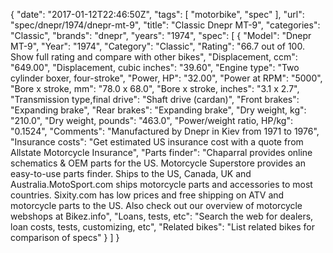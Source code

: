 {
    "date": "2017-01-12T22:46:50Z",
    "tags": [
        "motorbike",
        "spec"
    ],
    "url": "spec\/dnepr\/1974\/dnepr-mt-9",
    "title": "Classic Dnepr MT-9",
    "categories": "Classic",
    "brands": "dnepr",
    "years": "1974",
    "spec": [
        {
            "Model": "Dnepr MT-9",
            "Year": "1974",
            "Category": "Classic",
            "Rating": "66.7 out of 100. Show full rating and compare with other bikes",
            "Displacement, ccm": "649.00",
            "Displacement, cubic inches": "39.60",
            "Engine type": "Two cylinder boxer, four-stroke",
            "Power, HP": "32.00",
            "Power at RPM": "5000",
            "Bore x stroke, mm": "78.0 x 68.0",
            "Bore x stroke, inches": "3.1 x 2.7",
            "Transmission type,final drive": "Shaft drive (cardan)",
            "Front brakes": "Expanding brake",
            "Rear brakes": "Expanding brake",
            "Dry weight, kg": "210.0",
            "Dry weight, pounds": "463.0",
            "Power\/weight ratio, HP\/kg": "0.1524",
            "Comments": "Manufactured by Dnepr in Kiev from 1971 to 1976",
            "Insurance costs": "Get estimated US insurance cost with a quote from Allstate Motorcycle Insurance",
            "Parts finder": "Chaparral provides online schematics & OEM parts for the US.   Motorcycle Superstore provides an easy-to-use parts finder. Ships to the US, Canada, UK and Australia.MotoSport.com ships motorcycle parts and accessories to most countries.    Sixity.com has low prices and free shipping on ATV and motorcycle parts to the US. Also check out our overview of motorcycle webshops at Bikez.info",
            "Loans, tests, etc": "Search the web for dealers, loan costs, tests, customizing, etc",
            "Related bikes": "List related bikes for comparison of specs"
        }
    ]
}